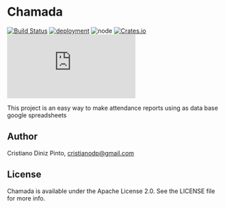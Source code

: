# Chamada

[![Build Status](https://travis-ci.com/cristianodiniz/chamada.svg?branch=master)](https://travis-ci.com/cristianodiniz/chamada)
[![deployment](https://img.shields.io/badge/deployment-passing-green)](http://chamada-test.surge.sh) 
![node](https://img.shields.io/node/v/git-master-merged) 
[![Crates.io](https://img.shields.io/crates/l/rustc-serialize)](https://raw.githubusercontent.com/cristianodiniz/chamada/master/LICENSE)
[![Website](https://img.shields.io/website/https/chamada-test.surge.sh)](http://chamada-test.surge.sh)




This project is an easy way to make attendance reports using as data base google spreadsheets


## Author

Cristiano Diniz Pinto, cristianodp@gmail.com

## License
Chamada is available under the Apache License 2.0. See the LICENSE file for more info.
